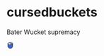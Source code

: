 # cursedbuckets
Bater Wucket supremacy
<div>
  <img src="https://github.com/ekulxam/cursedbuckets/blob/58a499023642f7ba6934edbca767b1349e0aa9a9/src/main/resources/assets/cursedbuckets/textures/item/bater_wucket.png"></img>
</div>
